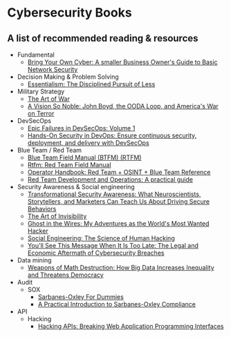 # Cybersecurity Books
A list of recommended reading & resources
--------
- Fundamental
  - [Bring Your Own Cyber: A smaller Business Owner's Guide to Basic Network Security](https://www.amazon.com/Bring-Your-Own-Cyber-Business/dp/0997744189)
- Decision Making & Problem Solving
  - [Essentialism: The Disciplined Pursuit of Less](https://www.amazon.co.jp/-/en/Greg-Mckeown-ebook/dp/B00G1J1D28/ref=sr_1_1?dchild=1&keywords=Essentialism&qid=1602254807&s=english-books&sr=1-1)
- Military Strategy
  - [The Art of War](https://www.amazon.co.jp/gp/product/1547251069/ref=ppx_yo_dt_b_asin_title_o04_s00?ie=UTF8&psc=1)
  - [A Vision So Noble: John Boyd, the OODA Loop, and America's War on Terror](https://www.amazon.co.jp/gp/product/1451589816/ref=ppx_yo_dt_b_asin_title_o07_s00?ie=UTF8&psc=1)
- DevSecOps 
  - [Epic Failures in DevSecOps: Volume 1](https://www.amazon.co.jp/gp/product/1728806992/ref=ppx_yo_dt_b_asin_title_o07_s00?ie=UTF8&psc=1)
  - [Hands-On Security in DevOps: Ensure continuous security, deployment, and delivery with DevSecOps](https://www.amazon.co.jp/gp/product/1788995503/ref=ppx_yo_dt_b_asin_title_o02_s00?ie=UTF8&psc=1)
- Blue Team / Red Team
  - [Blue Team Field Manual (BTFM) (RTFM)](https://www.amazon.co.jp/gp/product/154101636X/ref=ppx_yo_dt_b_asin_title_o03_s00?ie=UTF8&psc=1)
  - [Rtfm: Red Team Field Manual](https://www.amazon.co.jp/gp/product/1494295504/ref=ppx_yo_dt_b_asin_title_o03_s00?ie=UTF8&psc=1)
  - [Operator Handbook: Red Team + OSINT + Blue Team Reference](https://www.amazon.co.jp/gp/product/B085RR67H5/ref=ppx_yo_dt_b_asin_title_o02_s00?ie=UTF8&psc=1)
  - [Red Team Development and Operations: A practical guide](https://www.amazon.co.jp/gp/product/B083XVG633/ref=ppx_yo_dt_b_asin_title_o01_s00?ie=UTF8&psc=1)
- Security Awareness & Social engineering
  - [Transformational Security Awareness: What Neuroscientists, Storytellers, and Marketers Can Teach Us About Driving Secure Behaviors](https://www.amazon.co.jp/gp/product/1119566347/ref=ppx_yo_dt_b_asin_title_o06_s00?ie=UTF8&psc=1)
  - [The Art of Invisibility](https://www.amazon.co.jp/gp/product/0316526924/ref=ppx_yo_dt_b_asin_title_o08_s00?ie=UTF8&psc=1) 
  - [Ghost in the Wires: My Adventures as the World's Most Wanted Hacker](https://www.amazon.co.jp/gp/product/0316212180/ref=ppx_yo_dt_b_asin_title_o06_s00?ie=UTF8&psc=1)
  - [Social Engineering: The Science of Human Hacking](https://www.amazon.co.jp/gp/product/111943338X/ref=ppx_yo_dt_b_asin_title_o00_s00?ie=UTF8&psc=1)
  - [You'll See This Message When It Is Too Late: The Legal and Economic Aftermath of Cybersecurity Breaches](https://www.amazon.co.jp/gp/product/0262038854/ref=ppx_yo_dt_b_asin_title_o09_s00?ie=UTF8&psc=1)
- Data mining
  - [Weapons of Math Destruction: How Big Data Increases Inequality and Threatens Democracy](https://www.amazon.co.jp/gp/product/0141985410/ref=ppx_yo_dt_b_asin_title_o08_s00?ie=UTF8&psc=1)
- Audit
  - SOX
    - [Sarbanes-Oxley For Dummies ](https://www.amazon.co.jp/gp/product/0470223138/ref=ppx_yo_dt_b_asin_title_o07_s00?ie=UTF8&psc=1)
    - [A Practical Introduction to Sarbanes-Oxley Compliance](https://www.amazon.co.jp/gp/product/1543249493/ref=ppx_yo_dt_b_asin_title_o01_s00?ie=UTF8&psc=1)
- API
  - Hacking
    - [Hacking APIs: Breaking Web Application Programming Interfaces](https://www.amazon.com/Hacking-APIs-Application-Programming-Interfaces/dp/1718502443)
  

  
